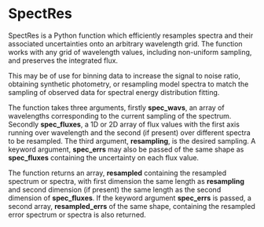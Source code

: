 # SpectRes

SpectRes is a Python function which efficiently resamples spectra and their associated uncertainties onto an arbitrary wavelength grid. The function works with any grid of wavelength values, including non-uniform sampling, and preserves the integrated flux. 

This may be of use for binning data to increase the signal to noise ratio, obtaining synthetic photometry, or resampling model spectra to match the sampling of observed data for spectral energy distribution fitting. 

The function takes three arguments, firstly __**spec_wavs**__, an array of wavelengths corresponding to the current sampling of the spectrum. Secondly __**spec_fluxes**__, a 1D or 2D array of flux values with the first axis running over wavelength and the second (if present) over different spectra to be resampled. The third argument, __**resampling**__, is the desired sampling. A keyword argument, __**spec_errs**__ may also be passed of the same shape as __**spec_fluxes**__ containing the uncertainty on each flux value. 

The function returns an array, __**resampled**__ containing the resampled spectrum or spectra, with first dimension the same length as __**resampling**__ and second dimension (if present) the same length as the second dimension of __**spec_fluxes**__. If the keyword argument __**spec_errs**__ is passed, a second array, __**resampled_errs**__ of the same shape, containing the resampled error spectrum or spectra is also returned.
